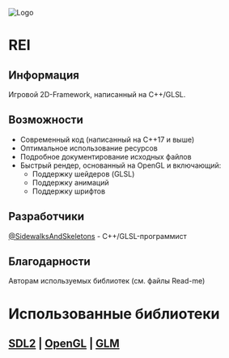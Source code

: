 ![Logo](https://sun9-44.userapi.com/impg/VhtN9osWXLE_-B7QpDTKu3ctcFQBo_x9eYX1Uw/zBjyyfh5z1A.jpg)

# REI
## Информация
Игровой 2D-Framework, написанный на С++/GLSL.

## Возможности
* Современный код (написанный на С++17 и выше)
* Оптимальное использование ресурсов
* Подробное документирование исходных файлов
* Быстрый рендер, основанный на OpenGL и включающий:
	- Поддержку шейдеров (GLSL)
	- Поддержку анимаций
	- Поддержку шрифтов

## Разработчики
[@SidewalksAndSkeletons](https://www.github.com/sidewalksandskeletons) - С++/GLSL-программист

## Благодарности
Авторам используемых библиотек (см. файлы Read-me)

# Использованные библиотеки
## [SDL2](https://www.libsdl.org/download-2.0.php) | [OpenGL](https://www.opengl.org/) | [GLM](https://www.opengl.org/sdk/libs/GLM/)
